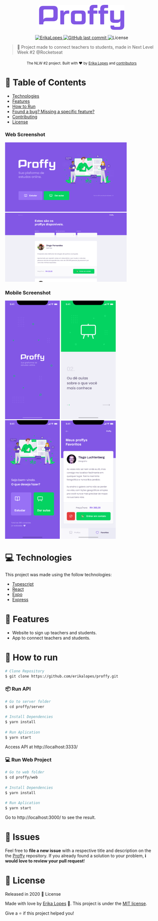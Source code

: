 <p align="center">
   <img src="./.github/logo.png" alt="Proffy" width="280"/>
</p>

<p align="center">	
   <a href="https://www.linkedin.com/in/erika-lopes/">
      <img alt="ErikaLopes" src="https://img.shields.io/badge/-ErikaLopes-8257E5?style=flat&logo=Linkedin&logoColor=white" />
   </a>

  <a href="https://github.com/erikalopes/proffy/commits/master">
    <img alt="GitHub last commit" src="https://img.shields.io/github/last-commit/erikalopes/proffy?color=774DD6">
  </a> 
  <img alt="License" src="https://img.shields.io/badge/license-MIT-8257E5">
</p>

> :rocket: Project made to connect teachers to students, made in Next Level Week #2 @Rocketseat

<div align="center">
  <sub>The NLW #2 project. Built with ❤︎ by
    <a href="https://github.com/erikalopes">Erika Lopes</a> and
    <a href="https://github.com/erikalopes/proffy/graphs/contributors">
      contributors
    </a>
  </sub>
</div>

# :pushpin: Table of Contents

* [Technologies](#computer-technologies)
* [Features](#rocket-features)
* [How to Run](#construction_worker-how-to-run)
* [Found a bug? Missing a specific feature?](#bug-issues)
* [Contributing](#tada-contributing)
* [License](#closed_book-license)


### Web Screenshot
<div>
   <img src="./.github/web-landing.png" width="400px">
   <img src="./.github/web-list.png" width="400px">
</div>

### Mobile Screenshot
<div>
   <img src="./.github/mobile-splash.png" width="180">
   <img src="./.github/mobile-onboarding.png" width="180">
   <img src="./.github/mobile-home.png" width="180">
   <img src="./.github/mobile-favoritos.png" width="180">
</div>

# :computer: Technologies
This project was made using the follow technologies:

* [Typescript](https://www.typescriptlang.org/)      
* [React](https://reactjs.org/)      
* [Expo](https://expo.io/)       
* [Express](https://expressjs.com/)      

# :rocket: Features

* Website to sign up teachers and students.
* App to connect teachers and students.

# :construction_worker: How to run
```bash
# Clone Repository
$ git clone https://github.com/erikalopes/proffy.git
```
### 📦 Run API

```bash
# Go to server folder
$ cd proffy/server

# Install Dependencies
$ yarn install

# Run Aplication
$ yarn start
```
Access API at http://localhost:3333/

### 💻 Run Web Project

```bash
# Go to web folder
$ cd proffy/web

# Install Dependencies
$ yarn install

# Run Aplication
$ yarn start
```
Go to http://localhost:3000/ to see the result.

# :bug: Issues

Feel free to **file a new issue** with a respective title and description on the the [Proffy](https://github.com/erikalopes/proffy/issues) repository. If you already found a solution to your problem, **i would love to review your pull request**!

# :closed_book: License

Released in 2020 :closed_book: License

Made with love by [Erika Lopes](https://github.com/erikalopes) 🚀.
This project is under the [MIT license](./LICENSE).


Give a ⭐️ if this project helped you!
